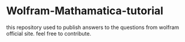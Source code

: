 # Wolfram-Mathamatica-tutorial
this repository used to publish answers to  the questions from wolfram official site. feel free to contribute.
